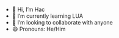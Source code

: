 - 👋 Hi, I’m Hac
- 🌱 I’m currently learning LUA
- 💞️ I’m looking to collaborate with anyone
- 😄 Pronouns: He/Him
